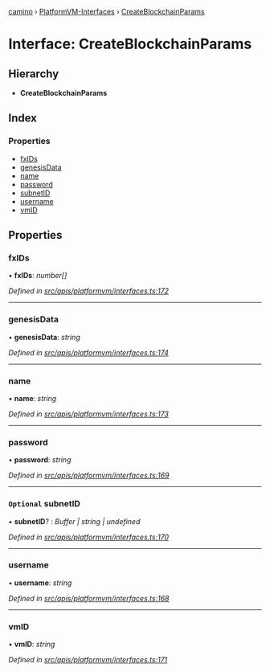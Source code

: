 [camino](../README.md) › [PlatformVM-Interfaces](../modules/platformvm_interfaces.md) › [CreateBlockchainParams](platformvm_interfaces.createblockchainparams.md)

# Interface: CreateBlockchainParams

## Hierarchy

* **CreateBlockchainParams**

## Index

### Properties

* [fxIDs](platformvm_interfaces.createblockchainparams.md#fxids)
* [genesisData](platformvm_interfaces.createblockchainparams.md#genesisdata)
* [name](platformvm_interfaces.createblockchainparams.md#name)
* [password](platformvm_interfaces.createblockchainparams.md#password)
* [subnetID](platformvm_interfaces.createblockchainparams.md#optional-subnetid)
* [username](platformvm_interfaces.createblockchainparams.md#username)
* [vmID](platformvm_interfaces.createblockchainparams.md#vmid)

## Properties

###  fxIDs

• **fxIDs**: *number[]*

*Defined in [src/apis/platformvm/interfaces.ts:172](https://github.com/chain4travel/caminojs/blob/ca67b81/src/apis/platformvm/interfaces.ts#L172)*

___

###  genesisData

• **genesisData**: *string*

*Defined in [src/apis/platformvm/interfaces.ts:174](https://github.com/chain4travel/caminojs/blob/ca67b81/src/apis/platformvm/interfaces.ts#L174)*

___

###  name

• **name**: *string*

*Defined in [src/apis/platformvm/interfaces.ts:173](https://github.com/chain4travel/caminojs/blob/ca67b81/src/apis/platformvm/interfaces.ts#L173)*

___

###  password

• **password**: *string*

*Defined in [src/apis/platformvm/interfaces.ts:169](https://github.com/chain4travel/caminojs/blob/ca67b81/src/apis/platformvm/interfaces.ts#L169)*

___

### `Optional` subnetID

• **subnetID**? : *Buffer | string | undefined*

*Defined in [src/apis/platformvm/interfaces.ts:170](https://github.com/chain4travel/caminojs/blob/ca67b81/src/apis/platformvm/interfaces.ts#L170)*

___

###  username

• **username**: *string*

*Defined in [src/apis/platformvm/interfaces.ts:168](https://github.com/chain4travel/caminojs/blob/ca67b81/src/apis/platformvm/interfaces.ts#L168)*

___

###  vmID

• **vmID**: *string*

*Defined in [src/apis/platformvm/interfaces.ts:171](https://github.com/chain4travel/caminojs/blob/ca67b81/src/apis/platformvm/interfaces.ts#L171)*

